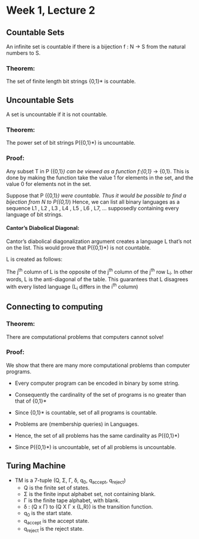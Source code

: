 # Week 1, Lecture 2

## Countable Sets

An infinite set is countable if there is a bijection f : N -> S from the natural numbers to S.

### Theorem:

The set of finite length bit strings {0,1}* is countable.

## Uncountable Sets

A set is uncountable if it is not countable.

### Theorem:

The power set of bit strings P({0,1}*) is uncountable.

### Proof:

Any subset T in P ({0,1}*) can be viewed as a function  f:{0,1}* -> {0,1}.  This is done by making the function take the value 1 for elements in the set, and the value 0 for elements not in the set.

Suppose that P ({0,1}*) were countable. Thus it would be possible to find a bijection from N to P({0,1}*)
Hence,  we can list all binary languages as a sequence L1 , L2 , L3 , L4 , L5 , L6 , L7, ... supposedly containing every language of bit strings. 

#### Cantor’s Diabolical Diagonal:

Cantor’s diabolical diagonalization argument creates a language L that’s not on the list. This would prove that P({0,1}*) is not countable.

L is created as follows:  

The j<sup>th</sup> column of L is the opposite of the j<sup>th</sup> column of the j<sup>th</sup> row L<sub>i</sub>.  In other words, L is the anti-diagonal of the table. This guarantees that L disagrees with every listed language (L<sub>i</sub> differs in the i<sup>th</sup> column)

## Connecting to computing

### Theorem:

There are computational problems that computers cannot solve!

### Proof:

We show that there are many more computational problems than computer programs.

- Every computer program can be encoded in binary by some string.  
- Consequently the cardinality of the set of programs is no greater than that of {0,1}*
- Since {0,1}* is countable, set of all programs is countable.

- Problems are (membership queries) in Languages.
- Hence, the set of all problems has the same cardinality as P({0,1}*)
- Since P({0,1}*) is uncountable, set of all problems is uncountable.

## Turing Machine

- TM is a 7-tuple (Q, Σ, Γ, δ, q<sub>0</sub>, q<sub>accept</sub>, q<sub>reject</sub>)
  - Q is the finite set of states.
  - Σ is the finite input alphabet set, not containing blank.
  - Γ is the finite tape alphabet, with blank.
  - δ : (Q x Γ)  to  (Q X Γ x {L,R}) is the transition function.
  - q<sub>0</sub>  is the start state.
  - q<sub>accept</sub> is the accept state.
  - q<sub>reject</sub> is the reject state.
    